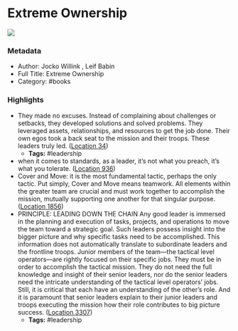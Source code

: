 # Extreme Ownership

![](https://images-na.ssl-images-amazon.com/images/I/51yoHjJDQ3L._SL200_.jpg)

### Metadata

- Author: Jocko Willink , Leif Babin
- Full Title: Extreme Ownership
- Category: #books

### Highlights

- They made no excuses. Instead of complaining about challenges or setbacks, they developed solutions and solved problems. They leveraged assets, relationships, and resources to get the job done. Their own egos took a back seat to the mission and their troops. These leaders truly led. ([Location 34](https://readwise.io/to_kindle?action=open&asin=B0739PYQSS&location=34))
    - **Tags:** #leadership
- when it comes to standards, as a leader, it’s not what you preach, it’s what you tolerate. ([Location 936](https://readwise.io/to_kindle?action=open&asin=B0739PYQSS&location=936))
- Cover and Move: it is the most fundamental tactic, perhaps the only tactic. Put simply, Cover and Move means teamwork. All elements within the greater team are crucial and must work together to accomplish the mission, mutually supporting one another for that singular purpose. ([Location 1856](https://readwise.io/to_kindle?action=open&asin=B0739PYQSS&location=1856))
- PRINCIPLE: LEADING DOWN THE CHAIN Any good leader is immersed in the planning and execution of tasks, projects, and operations to move the team toward a strategic goal. Such leaders possess insight into the bigger picture and why specific tasks need to be accomplished. This information does not automatically translate to subordinate leaders and the frontline troops. Junior members of the team—the tactical level operators—are rightly focused on their specific jobs. They must be in order to accomplish the tactical mission. They do not need the full knowledge and insight of their senior leaders, nor do the senior leaders need the intricate understanding of the tactical level operators’ jobs. Still, it is critical that each have an understanding of the other’s role. And it is paramount that senior leaders explain to their junior leaders and troops executing the mission how their role contributes to big picture success. ([Location 3307](https://readwise.io/to_kindle?action=open&asin=B0739PYQSS&location=3307))
    - **Tags:** #leadership
